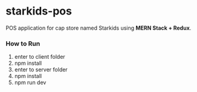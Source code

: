 # starkids-pos
POS application for cap store named Starkids using <strong>MERN Stack + Redux</strong>.

<h3>How to Run</h3>
<ol>
  <li>enter to client folder</li>
  <li>npm install</li>
  <li>enter to server folder</li>
  <li>npm install</li>
  <li>npm run dev</li>
</ol>
